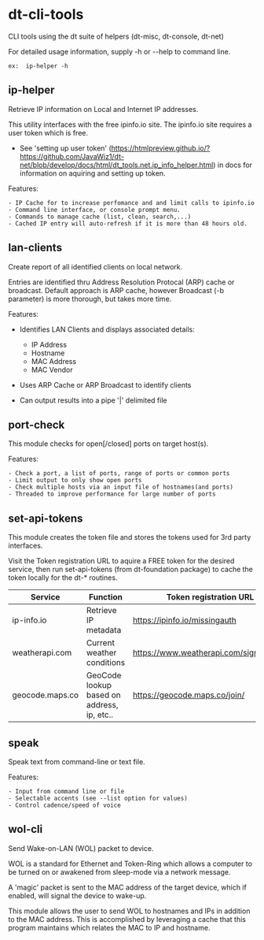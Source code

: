 # dt-cli-tools

CLI tools using the dt suite of helpers (dt-misc, dt-console, dt-net)

For detailed usage information, supply -h or --help to command line.

    ex:  ip-helper -h

## ip-helper 

Retrieve IP information on Local and Internet IP addresses.

This utility interfaces with the free ipinfo.io site.  The ipinfo.io site
requires a user token which is free.

  - See 'setting up user token' (https://htmlpreview.github.io/?https://github.com/JavaWiz1/dt-net/blob/develop/docs/html/dt_tools.net.ip_info_helper.html) in docs for information on aquiring and setting up token.

Features:

    - IP Cache for to increase perfomance and and limit calls to ipinfo.io
    - Command line interface, or console prompt menu.
    - Commands to manage cache (list, clean, search,...)
    - Cached IP entry will auto-refresh if it is more than 48 hours old.


## lan-clients 

Create report of all identified clients on local network.

Entries are identified thru Address Resolution Protocal (ARP) cache or broadcast.
Default approach is ARP cache, however Broadcast (-b parameter) is more thorough, but takes more time.


Features:

  - Identifies LAN Clients and displays associated details:

    - IP Address
    - Hostname
    - MAC Address
    - MAC Vendor
  - Uses ARP Cache or ARP Broadcast to identify clients
  - Can output results into a pipe '|' delimited file


## port-check 

This module checks for open[/closed] ports on target host(s).

Features:

    - Check a port, a list of ports, range of ports or common ports
    - Limit output to only show open ports
    - Check multiple hosts via an input file of hostnames(and ports)
    - Threaded to improve performance for large number of ports


## set-api-tokens  

This module creates the token file and stores the tokens used for 3rd party interfaces.

Visit the Token registration URL to aquire a FREE token for the desired service, then run
set-api-tokens (from dt-foundation package) to cache the token locally for the dt-* routines.

| Service | Function | Token registration URL |
| ---     | ---      | ---                    |
| ip-info.io | Retrieve IP metadata | https://ipinfo.io/missingauth | 
| weatherapi.com | Current weather conditions | https://www.weatherapi.com/signup.aspx |
| geocode.maps.co | GeoCode lookup based on address, ip, etc.. | https://geocode.maps.co/join/ |

## speak

Speak text from command-line or text file.

Features:

    - Input from command line or file
    - Selectable accents (see --list option for values)
    - Control cadence/speed of voice


## wol-cli 

Send Wake-on-LAN (WOL) packet to device.

WOL is a standard for Ethernet and Token-Ring which allows a computer to be
turned on or awakened from sleep-mode via a network message.

A 'magic' packet is sent to the MAC address of the target device, which if
enabled, will signal the device to wake-up.

This module allows the user to send WOL to hostnames and IPs in addition to
the MAC address.  This is accomplished by leveraging a cache that this program
maintains which relates the MAC to IP and hostname.